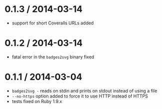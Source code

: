0.1.3 / 2014-03-14
==================

* support for short Coveralls URLs added

0.1.2 / 2014-03-14
==================

 * fatal error in the `badges2svg` binary fixed

0.1.1 / 2014-03-04 
==================

 * `badges2svg -` reads on stdin and prints on stdout instead of using a file
 * `--no-https` option added to force it to use HTTP instead of HTTPS
 * tests fixed on Ruby 1.9.x
